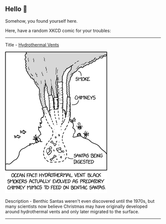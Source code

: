 ## Hello 👀

Somehow, you found yourself here.

Here, have a random XKCD comic for your troubles:

-----------------------------------

Title - [Hydrothermal Vents](https://xkcd.com/2872)

![Hydrothermal Vents](./random_comic.png)

Description - Benthic Santas weren't even discovered until the 1970s, but many scientists now believe Christmas may have originally developed around hydrothermal vents and only later migrated to the surface.

-----------------------------------